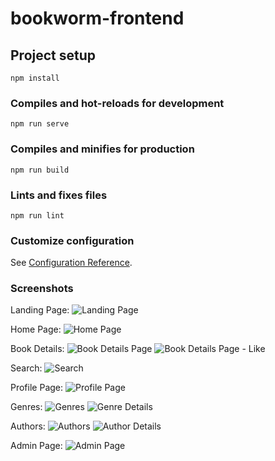 # bookworm-frontend

## Project setup
```
npm install
```

### Compiles and hot-reloads for development
```
npm run serve
```

### Compiles and minifies for production
```
npm run build
```

### Lints and fixes files
```
npm run lint
```

### Customize configuration
See [Configuration Reference](https://cli.vuejs.org/config/).

### Screenshots
Landing Page:
![Landing Page](https://raw.githubusercontent.com/serhatyuna/bookworm-frontend/master/screenshots/landing_page.png "Landing Page")

Home Page:
![Home Page](https://raw.githubusercontent.com/serhatyuna/bookworm-frontend/master/screenshots/homepage.png "Home Page")

Book Details:
![Book Details Page](https://raw.githubusercontent.com/serhatyuna/bookworm-frontend/master/screenshots/book_details.png "Book Details Page")
![Book Details Page - Like](https://raw.githubusercontent.com/serhatyuna/bookworm-frontend/master/screenshots/book_details_like.png "Book Details Page - Like")

Search:
![Search](https://raw.githubusercontent.com/serhatyuna/bookworm-frontend/master/screenshots/search.png "Search")

Profile Page:
![Profile Page](https://raw.githubusercontent.com/serhatyuna/bookworm-frontend/master/screenshots/profile.png "Profile Page")

Genres:
![Genres](https://raw.githubusercontent.com/serhatyuna/bookworm-frontend/master/screenshots/genres.png "Genres")
![Genre Details](https://raw.githubusercontent.com/serhatyuna/bookworm-frontend/master/screenshots/genres_details.png "Genre Details")

Authors:
![Authors](https://raw.githubusercontent.com/serhatyuna/bookworm-frontend/master/screenshots/authors.png "Authors")
![Author Details](https://raw.githubusercontent.com/serhatyuna/bookworm-frontend/master/screenshots/authors_details.png "Author Details")

Admin Page:
![Admin Page](https://raw.githubusercontent.com/serhatyuna/bookworm-frontend/master/screenshots/admin-page.png "Admin Page")

